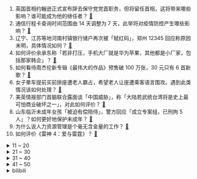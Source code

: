 1. 英国首相约翰逊正式宣布辞去保守党党首职务，但将留任首相，这将带来哪些影响？谁可能成为他的继任者？ [:link:](https://www.zhihu.com/question/542041676)
2. 通信行程卡查询时间范围由 14 天调整为 7 天，此举将对疫情防控产生哪些影响？ [:link:](https://www.zhihu.com/question/542106168)
3. 辽宁、江苏等地河南村镇银行储户再次被「赋红码」，郑州 12345 回应称原因未明，具体情况如何？ [:link:](https://www.zhihu.com/question/542103735)
4. 如何评价余承东称「若非打压，手机大厂就是华为苹果，其他都是小厂家，包括那家韩企」？ [:link:](https://www.zhihu.com/question/542030261)
5. 如何看待周杰伦新专辑《最伟大的作品》预售破 100 万张，30 元只有 6 首新歌？ [:link:](https://www.zhihu.com/question/541844903)
6. 女子晕车提前买前排座遭老人霸占，希望老人让座遭乘客语言围攻。遇到此类情况该如何处理？ [:link:](https://www.zhihu.com/question/542042108)
7. 美英情报部门首脑联合露面谈「中国威胁」，称「大陆若武统台湾将是史上最可怕商业破坏之一」，对此如何评价？ [:link:](https://www.zhihu.com/question/541995844)
8. 山东临沂未成年女孩「被迫有偿陪侍」，警方回应「成立专案组，已刑拘 5 人」？如何更好地保护未成年？ [:link:](https://www.zhihu.com/question/541819747)
9. 为什么说人力资源管理是个毫无含金量的工作？ [:link:](https://www.zhihu.com/question/331983271)
10. 如何评价《雷神 4：爱与雷霆》？ [:link:](https://www.zhihu.com/question/371955298)
<details>
<summary>11 ~ 20</summary>

11. 2022 年了怎么还有人认为投影仪不如电视？ [:link:](https://www.zhihu.com/question/538802616)
12. 如何看待中国古装剧被韩国网友质疑「剽窃」《大长今》并声称剧中服装为「韩服」？ [:link:](https://www.zhihu.com/question/541690617)
13. 哈根达斯回应被查出一类致癌物称「涉事批次未在中国大陆销售」，为何会混入环氧乙烷？有多大危害？ [:link:](https://www.zhihu.com/question/542024026)
14. 7 月 7 日山东新增本土无症状感染者 66 例，均在临沂，目前疫情情况如何？ [:link:](https://www.zhihu.com/question/542146454)
15. 考试砸了回到家，母亲打我的概率是 1/2，父亲打我的概率也是 1/2，那我被打的概率是多少？ [:link:](https://www.zhihu.com/question/441647108)
16. 奥密克戎新分支 BA.5 或重拾肺部感染，具有很强免疫逃逸能力，这一特点意味着什么？我们该如何应对？ [:link:](https://www.zhihu.com/question/542053592)
17. 国航回应「CA1921 航班机翼整流罩螺丝松动」，称「高度重视，已进行维修」，飞机检修频率是怎样的？ [:link:](https://www.zhihu.com/question/542098176)
18. 都说螳螂虾能产生太阳表面的温度，那为啥它一点事没有，不是应该直接烤没了吗？ [:link:](https://www.zhihu.com/question/541560060)
19. 如何看待茅台冰淇淋被炒至250元一杯，公司客服回应称「暂时没办法解决」？你还会考虑购买吗？ [:link:](https://www.zhihu.com/question/542052065)
20. 马斯克被曝去年与女高管生下双胞胎，子女总数达到 9 人，曾多次倡导提高美国生育率，如何看待他的行为？ [:link:](https://www.zhihu.com/question/541994927)
</details>
<details>
<summary>21 ~ 30</summary>

21. 恶性婚闹事件(闹伴郎伴娘甚至闹新郎新娘)的后续一般是怎样的？ [:link:](https://www.zhihu.com/question/60816648)
22. 一上海游客进入杭州突然被「赋黄码」，需要联系社区转绿码，具体原因是什么？ [:link:](https://www.zhihu.com/question/542104987)
23. 如何看待比尔·盖茨斥资 1350 万美元再次买地，成为美国「头号农田主」，持有面积相当于 3 个柏林？ [:link:](https://www.zhihu.com/question/542004681)
24. 土耳其「旗手-TB2」无人机在俄乌冲突初期表现亮眼，其实际战力如何？国内有哪些无人机可以匹敌？ [:link:](https://www.zhihu.com/question/541502704)
25. 7 月 6 日中国首个商业航天发射场在海南动工开建，对此你有何想法和期待？ [:link:](https://www.zhihu.com/question/541856390)
26. 普通人的出路在哪里？ [:link:](https://www.zhihu.com/question/486479726)
27. 你能说说高中时你的遗憾吗? [:link:](https://www.zhihu.com/question/541998481)
28. 一名准高一生，正在预学，但暑假止不住地玩手机，怎么办？ [:link:](https://www.zhihu.com/question/541161803)
29. 方腊仅有八员上将，为何能让梁山损失大量好汉？ [:link:](https://www.zhihu.com/question/532933381)
30. 如何看待北京市明确疫苗接种坚持自愿原则，查验 72 小时阴性证明可进入公共场所？ [:link:](https://www.zhihu.com/question/542100695)
</details>
<details>
<summary>31 ~ 40</summary>

31. 准高三，在英语满分 150 考七八十分还有救吗？ [:link:](https://www.zhihu.com/question/542022302)
32. 高合汽车宣称其音响是英国之宝音响，车主拆开发现是国产音响，公司回应称理解角度不同，哪些信息值得关注？ [:link:](https://www.zhihu.com/question/542058622)
33. 钟薛高称「已经在推动线下渠道单独冰柜的陈列，以便于消费者做区分」，此举会挽回口碑吗？ [:link:](https://www.zhihu.com/question/542026796)
34. 主播 PDD 在直播间唱《向天再借五百年》被索赔，目前已向词曲作者致歉并取得谅解，如何看待此事？ [:link:](https://www.zhihu.com/question/540769355)
35. 马上要上大一了，现在有5000块钱的预算，是去学驾照，还是想去西藏看一下，该怎么选择呢？ [:link:](https://www.zhihu.com/question/541967180)
36. 美媒曝拜登政府对华关税方案仅「取消 3700 亿中的 100 亿」，引发美国内争议，如何评价这一数字？ [:link:](https://www.zhihu.com/question/541977809)
37. 为何日本单反独领风骚，而中国却造不出来？单反相机研发有多难？ [:link:](https://www.zhihu.com/question/541007912)
38. 「中国人口普查年鉴-2020」显示，吉林和辽宁这两个省份女多男少，这项数据说明了什么？ [:link:](https://www.zhihu.com/question/541983313)
39. 如何看待广州增城一开发商 2.5 万/平拿地，现在卖房最低 1.3 万/平？ [:link:](https://www.zhihu.com/question/541660574)
40. 大一已经确定要考研的人，大学四年该怎样过？ [:link:](https://www.zhihu.com/question/265939871)
</details>
<details>
<summary>41 ~ 50</summary>

41. 有哪些令人奋起的励志古诗词？ [:link:](https://www.zhihu.com/question/524352192)
42. 有什么适合夏天喷的香水？ [:link:](https://www.zhihu.com/question/322261943)
43. 妇联回应余秀华被家暴事件「已关注」，家暴男友可能承担哪些法律责任？ [:link:](https://www.zhihu.com/question/541997239)
44. 你有过哪些被疲劳困扰的经历？ [:link:](https://www.zhihu.com/question/541992183)
45. 广西一中学校长因在夜店有不雅行为被停职调查，目前进展如何？教育工作者的师风师德应如何整治? [:link:](https://www.zhihu.com/question/541642810)
46. 上海高考 7 日开考，延期一个月后，上海考生需要注意哪些事项？ [:link:](https://www.zhihu.com/question/541860227)
47. 如何评价 2022 年上海秋季高考数学试卷？ [:link:](https://www.zhihu.com/question/541099394)
48. 为什么有些学习比较轻松的人反而比那些非常努力的人成绩好? [:link:](https://www.zhihu.com/question/542023056)
49. 有哪些闻起来没有世俗欲望的香水？ [:link:](https://www.zhihu.com/question/456227613)
50. 运-20 列装 6 年，「鲲鹏」上高原、飞远海、跨大漠、出国门，大家对运-20 满意吗？有哪些期待？ [:link:](https://www.zhihu.com/question/541788719)
</details><details>
<summary>bilibili</summary>

1. 【最伟大的作品 | 官方MV 】周杰伦 化身时空旅人与艺术家们相遇 [:link:](//www.bilibili.com/video/BV1ua411p7iA)
2. 万州烤鱼博览馆   厨子探店¥217 [:link:](//www.bilibili.com/video/BV1x94y1R7uP)
3. 爱 捣 蛋 的 嘎 子 [:link:](//www.bilibili.com/video/BV1b3411F7Db)
4. 为什么是《最伟大的作品》？ [:link:](//www.bilibili.com/video/BV1ma411D7VN)
5. 这绝对是我这辈子干过最天才的事情！ [:link:](//www.bilibili.com/video/BV1XG411W74W)
6. 在平凡的一天 平平淡淡的去领了个证 [:link:](//www.bilibili.com/video/BV1cV4y1n7JY)
7. 如果广告用了错误的音效…… [:link:](//www.bilibili.com/video/BV1834y1p7Bk)
8. 【原神大电影】旅行者，我们还能再见嘛？ [:link:](//www.bilibili.com/video/BV1uB4y1p7Yn)
9. 【真人特效】仙侠剧都不敢这么拍！ [:link:](//www.bilibili.com/video/BV18N4y1g7Wq)
10. 我不是来求助的，我是来反击的 [:link:](//www.bilibili.com/video/BV1x34y1p7Wm)
<details>
<summary>11 ~ 20</summary>

11. 【水果猎人】网络热门水果鉴定11 [:link:](//www.bilibili.com/video/BV1cL4y1A78T)
12. 笑死！这才是《最伟大的作品》原版MV视频！！ [:link:](//www.bilibili.com/video/BV17a411p79N)
13. 鸡你太美Remix，但是真ikun [:link:](//www.bilibili.com/video/BV1s34y1p763)
14. 《爽！》 [:link:](//www.bilibili.com/video/BV1MB4y1i7Et)
15. 当阿尼亚变成了男孩子！！！ [:link:](//www.bilibili.com/video/BV11t4y1t7qc)
16. 空气炸锅薯条，视觉和味觉的双重享受！ [:link:](//www.bilibili.com/video/BV1RW4y1z74A)
17. 当兰陵王隐身进人堆开了个弱化 [:link:](//www.bilibili.com/video/BV1iU4y1S7hE)
18. 友情提示：本期视频仅是一个友情提示 [:link:](//www.bilibili.com/video/BV1Qr4y177SR)
19. 外媒记者被赵立坚夸奖后，纷纷用中文提问 [:link:](//www.bilibili.com/video/BV17W4y1U7KB)
20. 我是不是不够可爱呀 [:link:](//www.bilibili.com/video/BV19N4y1g7YX)
</details>
<details>
<summary>21 ~ 30</summary>

21. 用玻璃切割一颗看起来百万的宝石！！身边的小伙伴都惊呆了！ [:link:](//www.bilibili.com/video/BV1Tv4y1T7Jy)
22. 男子记错号码误拨警察电话买毒品 [:link:](//www.bilibili.com/video/BV1Y3411F7Qp)
23. 全世界都在讲你干嘛~ [:link:](//www.bilibili.com/video/BV16S4y1n7rj)
24. 10s [:link:](//www.bilibili.com/video/BV1i34y1n723)
25. 对小学生来说幼稚 对我刚刚好 [:link:](//www.bilibili.com/video/BV1pf4y1Z7Vj)
26. 谁不想要一天十万呢？ [:link:](//www.bilibili.com/video/BV14B4y1i7pZ)
27. 洛天依 原创《大吉》 [:link:](//www.bilibili.com/video/BV1za411X7BJ)
28. 【周杰伦】来B站打招呼了? 他心里有我! 来给周董整点活吧~ [:link:](//www.bilibili.com/video/BV1c34y1W7Wu)
29. 大家评评理，这回鸡冤、鳖冤还是二哥最冤？ [:link:](//www.bilibili.com/video/BV1oZ4y1a7Qk)
30. 周杰伦歌迷的速度！五台计算器演奏最伟大的作品——周杰伦 [:link:](//www.bilibili.com/video/BV1d34y1p75e)
</details>
<details>
<summary>31 ~ 40</summary>

31. T6第一次单发点火实验！ [:link:](//www.bilibili.com/video/BV1QS4y1n7xx)
32. 24岁，从没用过新手机。消费主义在我这踢到了铁板…… [:link:](//www.bilibili.com/video/BV1vY4y1E74Y)
33. 你敢相信这么帅的人居然是初中生 [:link:](//www.bilibili.com/video/BV1qY4y1E7FA)
34. 你知道清朝其实有女科学家吗？她24岁享誉世界却在国内鲜为人知｜藏在历史书角落里的天才女性 [:link:](//www.bilibili.com/video/BV1ZU4y1S7A7)
35. 论同一寝室的高考分数的人差异 [:link:](//www.bilibili.com/video/BV1dZ4y1a7Tu)
36. 《自信女人如何乘疯破浪》 [:link:](//www.bilibili.com/video/BV1h3411c7QE)
37. 这是人类能完成的操作？？2 [:link:](//www.bilibili.com/video/BV1PL4y1A7wb)
38. 我这一刀下去，你可能会胖十斤【凭啥这么贵ep39-烧肉正好】 [:link:](//www.bilibili.com/video/BV1yG411W7Vn)
39. 来分析一下，这样的储备，主要是应对什么灾难？ [:link:](//www.bilibili.com/video/BV12B4y1W7c9)
40. 高考后30天, 我写了款全新的LOL助手软件. 永久免费  代码开源 众多功能 欢迎使用 [:link:](//www.bilibili.com/video/BV1nU4y1D7FQ)
</details>
<details>
<summary>41 ~ 50</summary>

41. “请跟我们走！”民警抱起孩子冲向急诊室 [:link:](//www.bilibili.com/video/BV1vB4y1W7wf)
42. 鸟中屠夫，撸串王者！ [:link:](//www.bilibili.com/video/BV1iG411x7d7)
43. 给何炅、虞书欣等老师做海鲜大餐，把他们吃嗨了 [:link:](//www.bilibili.com/video/BV1X94y1R7hk)
44. 《明日方舟》EP - Magic Theorem [:link:](//www.bilibili.com/video/BV1YU4y1S7D1)
45. 嘻→嘻↑嘻→嘻→嘻↑嘻→嘻↑ [:link:](//www.bilibili.com/video/BV1mr4y1M7uh)
46. 《这 数 学！不 写 也 罢！！！！》 [:link:](//www.bilibili.com/video/BV1iW4y1U7eh)
47. 雕坏上百张纸，挑战照片级纸雕 [:link:](//www.bilibili.com/video/BV1BU4y1Q78H)
48. 辣妹拍照姿势 [:link:](//www.bilibili.com/video/BV1EB4y1i7AT)
49. 小龙翘首，花开正盛。 [:link:](//www.bilibili.com/video/BV1fS4y1n73p)
50. up疯了！竟然总结了《猫和老鼠》中所有最经典的表情包！并找到了出处？ [:link:](//www.bilibili.com/video/BV1cB4y1i7Cr)
</details>
<details>
<summary>51 ~ 60</summary>

51. “真是心里脏，看谁都脏” [:link:](//www.bilibili.com/video/BV1Et4y1b7WX)
52. 《流量密码》 [:link:](//www.bilibili.com/video/BV15v4y1M7js)
53. 5毛就能起一袋！？ [:link:](//www.bilibili.com/video/BV1nv4y1T7Fd)
54. 《 最 强 东 坡 肉 》 [:link:](//www.bilibili.com/video/BV1KN4y1u7NE)
55. 雪糕刺客再也不能背刺大家了？ [:link:](//www.bilibili.com/video/BV1kU4y1S7rs)
56. 我的梦想，价值两元 [:link:](//www.bilibili.com/video/BV1Mr4y1u7W8)
57. 实拍世界第一台现烤汉堡售卖机！真的比麦当劳好吃？ [:link:](//www.bilibili.com/video/BV1yZ4y1a7Ck)
58. 这    就    是    峡谷之癫！ [:link:](//www.bilibili.com/video/BV1aa411X767)
59. 人生第一次捡到猫，真的好小一只，作为一个铲屎官，实在不忍心袖手旁观不管它 [:link:](//www.bilibili.com/video/BV1K341137zd)
60. 猪瘾犯了,33块钱的自助小火锅吃着太过瘾! [:link:](//www.bilibili.com/video/BV1Gv4y1M7tW)
</details>
<details>
<summary>61 ~ 70</summary>

61. 手工制作，手艺人捡了一根螺纹钢，要把它打磨成一根针 [:link:](//www.bilibili.com/video/BV1aW4y1U7tW)
62. 中国特有扬子鳄，看人洗衣服都能被敲头，喜欢旺旺雪饼 [:link:](//www.bilibili.com/video/BV1RU4y1S7qE)
63. 无关风月 我提序等你回 [:link:](//www.bilibili.com/video/BV1sY4y1E7Nq)
64. 沉浸式体验已婚男人的上午（3） [:link:](//www.bilibili.com/video/BV1Lf4y1Z7um)
65. 【时代少年团】暑期系列VLOG预告 [:link:](//www.bilibili.com/video/BV1wv4y1M7Se)
66. 狮子正在热身【阅片无数Ⅱ 50】 [:link:](//www.bilibili.com/video/BV1yB4y1H7qT)
67. 增强学生体质，最有效的方法 [:link:](//www.bilibili.com/video/BV1wr4y1u7Lh)
68. 600帧！LOL删除一个文件就提升50%的FPS教程！低中高配置通用 [:link:](//www.bilibili.com/video/BV1PT411G7Do)
69. 我为我的奶奶，拍了部“电影” [:link:](//www.bilibili.com/video/BV13Y4y1n76t)
70. 【荒野大镖客2】我的亚瑟比任何人都需要救赎！ [:link:](//www.bilibili.com/video/BV1Wr4y1u7xu)
</details>
<details>
<summary>71 ~ 80</summary>

71. 今天是蚕茧大户带来的手工制作教程～ [:link:](//www.bilibili.com/video/BV19a411H7tG)
72. 绝无仅有，让人头皮发麻的1/35-EXS深度改造过程，全电动结构，可视化驾驶舱 [:link:](//www.bilibili.com/video/BV1Ta411p76F)
73. 【俄罗斯老婆】安娜：快进来随礼！！ [:link:](//www.bilibili.com/video/BV1sY4y1E7qP)
74. 巡剪第二站！成都站！ [:link:](//www.bilibili.com/video/BV183411c71n)
75. 骑行帕米尔高原，公路休息区扎营，夜晚肉眼就能看见银河 [:link:](//www.bilibili.com/video/BV1r34y1p7zp)
76. “你一直在等我，但我却现在才来”，苏州漫展下次见！ [:link:](//www.bilibili.com/video/BV1av4y1T71j)
77. 衢州有礼自行车挑战赛，刺激！蜗牛用第一视角带你比赛，代入感极强！第一场比赛，热炸，就被搞这么惨…… [:link:](//www.bilibili.com/video/BV1Xv4y1T7Yo)
78. 今儿挑战在纽约用20块钱解决一日三餐！看看纽约生活成本到底有多高！ [:link:](//www.bilibili.com/video/BV19Y4y1n7TG)
79. 【明日方舟】“绿野幻梦”DV/S平民全关卡低配攻略（含挂机流）！阵容平民+低练度+语音详解的愉悦攻略！《明日方舟》|魔法Zc目录 [:link:](//www.bilibili.com/video/BV1fV4y1J7PH)
80. 当你48小时不吃饭，身体会发生什么 [:link:](//www.bilibili.com/video/BV1CT411u7om)
</details>
<details>
<summary>81 ~ 90</summary>

81. 辟谣！中国尺八失传了？800年的谣言让一部电视剧破了 [:link:](//www.bilibili.com/video/BV1VB4y1i7Tz)
82. 楼上这小子嘴里叨楼啥呢？？？ [:link:](//www.bilibili.com/video/BV1pf4y1Z7ry)
83. 蓝朋友抓蛇，这结果来的太突然了 [:link:](//www.bilibili.com/video/BV1Jt4y1b7tV)
84. 语 气 词 [:link:](//www.bilibili.com/video/BV1Nr4y1u786)
85. 但凡她们平均一下脑子~ [:link:](//www.bilibili.com/video/BV1Qa411p7Ao)
86. 超平坦世界+惊变100天【大结局】活下去！ [:link:](//www.bilibili.com/video/BV1VW4y1U7d9)
87. 如果我可以预知我的高考分数... [:link:](//www.bilibili.com/video/BV1aW4y1U7EF)
88. 这世上的热闹 出自孤单！周杰伦《最伟大的作品》MV逐帧解析 [:link:](//www.bilibili.com/video/BV1gZ4y1Y7LA)
89. 救了2000只猫的百大UP，上了电视后却说：不要投喂流浪猫？！ [:link:](//www.bilibili.com/video/BV1kG411W7HM)
90. 嘻→嘻↗嘻→嘻→嘻↗↘是什么梗【梗指南】 [:link:](//www.bilibili.com/video/BV1634y1p71T)
</details>
<details>
<summary>91 ~ 100</summary>

91. 什么是同桌 [:link:](//www.bilibili.com/video/BV1wL4y1A7AN)
92. 【微醺车厘子】好喝又好看的微醺车厘子，这个夏天一定要安排上 [:link:](//www.bilibili.com/video/BV1UT411u7PM)
93. 皇 城 P K ！【MC暮色森林#5】 [:link:](//www.bilibili.com/video/BV1wa411p7uN)
94. 本来想办婚礼，一不小心办成了漫展...... [:link:](//www.bilibili.com/video/BV1TL4y1A77N)
95. 当我把手机递给了卡琳娜…… [:link:](//www.bilibili.com/video/BV1h94y1R7Vy)
96. 我是烟绯 请不要叫我张三！ [:link:](//www.bilibili.com/video/BV19f4y1Z7um)
97. 演员的蛋生（3） [:link:](//www.bilibili.com/video/BV1fZ4y1e7w6)
98. “明枪易躲，暗恋难防” [:link:](//www.bilibili.com/video/BV17B4y1i7YF)
99. 三个星期实现了《锦鲤玉扇》的开扇动画，第一次画会动的水。 [:link:](//www.bilibili.com/video/BV19Y4y1E7zE)
100. 【 魔 性 之 源 】浓浓抖手舞官方版 [:link:](//www.bilibili.com/video/BV14N4y1M7jQ)
</details></details>